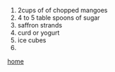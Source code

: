 1. 2cups of of chopped mangoes
2. 4 to 5 table spoons of sugar
3. saffron strands
4. curd or yogurt
5. ice cubes
6. 
[home](Readme.md)